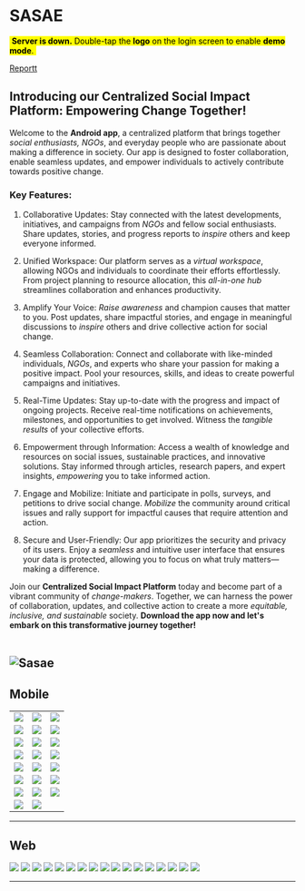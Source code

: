 # **SASAE**

<mark>&nbsp;**Server is down.**
Double-tap the **logo** on the login screen to enable **demo mode**.&nbsp;<mark>

[Reportt](./reports/sasae-report-2022.pdf)


## **Introducing our Centralized Social Impact Platform: Empowering Change Together!**

Welcome to the **Android app**, a centralized platform that brings together *social enthusiasts, NGOs*, and everyday people who are passionate about making a difference in society. Our app is designed to foster collaboration, enable seamless updates, and empower individuals to actively contribute towards positive change.

### **Key Features:**

1. Collaborative Updates: Stay connected with the latest developments, initiatives, and campaigns from *NGOs* and fellow social enthusiasts. Share updates, stories, and progress reports to *inspire* others and keep everyone informed.

2. Unified Workspace: Our platform serves as a *virtual workspace*, allowing NGOs and individuals to coordinate their efforts effortlessly. From project planning to resource allocation, this *all-in-one hub* streamlines collaboration and enhances productivity.

3. Amplify Your Voice: *Raise awareness* and champion causes that matter to you. Post updates, share impactful stories, and engage in meaningful discussions to *inspire* others and drive collective action for social change.

4. Seamless Collaboration: Connect and collaborate with like-minded individuals, *NGOs*, and experts who share your passion for making a positive impact. Pool your resources, skills, and ideas to create powerful campaigns and initiatives.

5. Real-Time Updates: Stay up-to-date with the progress and impact of ongoing projects. Receive real-time notifications on achievements, milestones, and opportunities to get involved. Witness the *tangible results* of your collective efforts.

6. Empowerment through Information: Access a wealth of knowledge and resources on social issues, sustainable practices, and innovative solutions. Stay informed through articles, research papers, and expert insights, *empowering* you to take informed action.

7. Engage and Mobilize: Initiate and participate in polls, surveys, and petitions to drive social change. *Mobilize* the community around critical issues and rally support for impactful causes that require attention and action.

8. Secure and User-Friendly: Our app prioritizes the security and privacy of its users. Enjoy a *seamless* and intuitive user interface that ensures your data is protected, allowing you to focus on what truly matters—making a difference.

Join our **Centralized Social Impact Platform** today and become part of a vibrant community of *change-makers*. Together, we can harness the power of collaboration, updates, and collective action to create a more *equitable, inclusive, and sustainable* society. **Download the app now and let's embark on this transformative journey together!** 
<br>
<br>

![Sasae](./images/sasae.gif)
---
## Mobile

|  |  | |
| --- | --- | --- |
![](./images/mobile/Screenshot_20221129-114840.jpg) | ![](./images/mobile/Screenshot_20221129-114848.jpg) | ![](./images/mobile/Screenshot_20221129-114855.jpg)
![](./images/mobile/Screenshot_20221129-114901.jpg) | ![](./images/mobile/Screenshot_20221129-114911.jpg) | ![](./images/mobile/Screenshot_20221129-114945.jpg)
![](./images/mobile/Screenshot_20221129-114958.jpg) | ![](./images/mobile/Screenshot_20221129-115006.jpg) | ![](./images/mobile/Screenshot_20221129-115019.jpg)
![](./images/mobile/Screenshot_20221129-115029.jpg) | ![](./images/mobile/Screenshot_20221129-115040.jpg) | ![](./images/mobile/Screenshot_20221129-115057.jpg)
![](./images/mobile/Screenshot_20221129-115115.jpg) | ![](./images/mobile/Screenshot_20221129-115121.jpg) | ![](./images/mobile/Screenshot_20221129-115139.jpg)
![](./images/mobile/Screenshot_20221129-115152.jpg) | ![](./images/mobile/Screenshot_20221129-115159.jpg) | ![](./images/mobile/Screenshot_20221129-115210.jpg)
![](./images/mobile/Screenshot_20221129-115218.jpg) | ![](./images/mobile/Screenshot_20221129-115227.jpg) | ![](./images/mobile/Screenshot_20221129-115253.jpg)
![](./images/mobile/Screenshot_20221129-115307.jpg) | ![](./images/mobile/Screenshot_20221129-115312.jpg)


---
## Web

![](./images/web/Screenshot_20221128_031744.png)
![](./images/web/Screenshot_20221128_031811.png)
![](./images/web/Screenshot_20221128_031818.png)
![](./images/web/Screenshot_20221128_031824.png)
![](./images/web/Screenshot_20221128_031829.png)
![](./images/web/Screenshot_20221128_031833.png)
![](./images/web/Screenshot_20221128_031851.png)
![](./images/web/Screenshot_20221128_031901.png)
![](./images/web/Screenshot_20221128_031923.png)
![](./images/web/Screenshot_20221128_031936.png)
![](./images/web/Screenshot_20221128_031946.png)
![](./images/web/Screenshot_20221128_031955.png)
![](./images/web/Screenshot_20221128_032018.png)
![](./images/web/Screenshot_20221128_032029.png)
![](./images/web/Screenshot_20221128_032038.png)
![](./images/web/Screenshot_20221128_032051.png)
![](./images/web/Screenshot_20221128_032058.png)



---